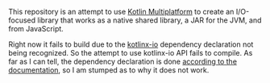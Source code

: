 This repository is an attempt to use [Kotlin Multiplatform](https://kotlinlang.org/docs/multiplatform-library.html) to create an I/O-focused library that works as a native shared library, a JAR for the JVM, and from JavaScript.

Right now it fails to build due to the [kotlinx-io](https://github.com/Kotlin/kotlinx-io/) dependency declaration not being recognized. So the attempt to use kotlinx-io API fails to compile. As far as I can tell, the dependency declaration is done [according to the documentation](https://kotlinlang.org/docs/multiplatform-add-dependencies.html), so I am stumped as to why it does not work.
